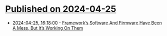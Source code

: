 # [Published on 2024-04-25](index.md)

* [2024-04-25, 16:18:00](https://soylentnews.org/article.pl?sid=24/04/25/0329216&from=rss) - [Framework’s Software And Firmware Have Been A Mess, But It’s Working On Them](https://soylentnews.org/article.pl?sid=24/04/25/0329216&from=rss)
